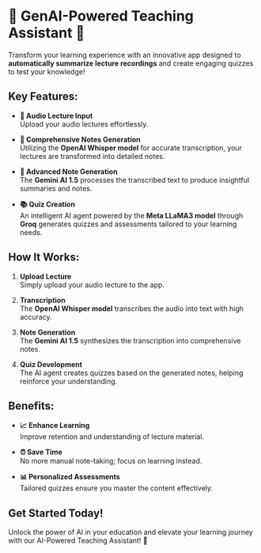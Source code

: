 # 🌟 GenAI-Powered Teaching Assistant 🌟

Transform your learning experience with an innovative app designed to **automatically summarize lecture recordings** and create engaging quizzes to test your knowledge!

## Key Features:

- **🎤 Audio Lecture Input**  
  Upload your audio lectures effortlessly.

- **📝 Comprehensive Notes Generation**  
  Utilizing the **OpenAI Whisper model** for accurate transcription, your lectures are transformed into detailed notes.

- **🤖 Advanced Note Generation**  
  The **Gemini AI 1.5** processes the transcribed text to produce insightful summaries and notes.

- **📚 Quiz Creation**  
  An intelligent AI agent powered by the **Meta LLaMA3 model** through **Groq** generates quizzes and assessments tailored to your learning needs.

## How It Works:

1. **Upload Lecture**  
   Simply upload your audio lecture to the app.

2. **Transcription**  
   The **OpenAI Whisper model** transcribes the audio into text with high accuracy.

3. **Note Generation**  
   The **Gemini AI 1.5** synthesizes the transcription into comprehensive notes.

4. **Quiz Development**  
   The AI agent creates quizzes based on the generated notes, helping reinforce your understanding.

## Benefits:

- **📈 Enhance Learning**  
  Improve retention and understanding of lecture material.

- **⏰ Save Time**  
  No more manual note-taking; focus on learning instead.

- **📊 Personalized Assessments**  
  Tailored quizzes ensure you master the content effectively.

## Get Started Today!

Unlock the power of AI in your education and elevate your learning journey with our AI-Powered Teaching Assistant! 🚀
